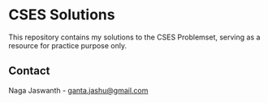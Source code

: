 # CSES Solutions

This repository contains my solutions to the CSES Problemset, serving as a resource for practice purpose only.

## Contact

Naga Jaswanth - [ganta.jashu@gmail.com](mailto:ganta.jashu@gmail.com)
